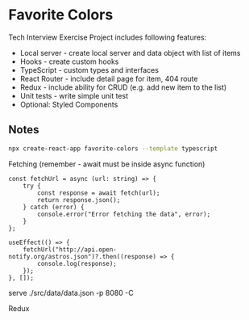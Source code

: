 # Favorite Colors

Tech Interview Exercise Project includes following features:

- Local server - create local server and data object with list of items
- Hooks - create custom hooks
- TypeScript - custom types and interfaces
- React Router - include detail page for item, 404 route
- Redux - include ability for CRUD (e.g. add new item to the list)
- Unit tests - write simple unit test
- Optional: Styled Components

## Notes

```bash
npx create-react-app favorite-colors --template typescript
```

Fetching (remember - await must be inside async function)

```tsx
const fetchUrl = async (url: string) => {
	try {
		const response = await fetch(url);
		return response.json();
	} catch (error) {
		console.error("Error fetching the data", error);
	}
};

useEffect(() => {
    fetchUrl("http://api.open-notify.org/astros.json")?.then((response) => {
        console.log(response);
    });
}, []);
```

serve ./src/data/data.json -p 8080 -C

Redux

